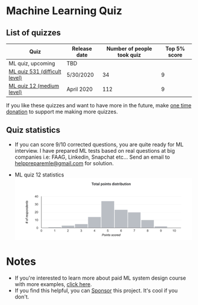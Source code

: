 # Machine Learning Quiz

## List of quizzes

| Quiz | Release date | Number of people took quiz | Top 5% score |
| ------------- | ------------- |------------- |------------- |
|ML quiz, upcoming | TBD |  | |
|[ML quiz 531 (difficult level)](https://forms.gle/dLK8TE6NLoWNU1LV6)| 5/30/2020 | 34 | 9 |
|[ML quiz 12 (medium level)](https://forms.gle/aieiHULBTHRYpNH59)| April 2020 | 112 | 9 |

If you like these quizzes and want to have more in the future, make [one time donation](https://www.paypal.com/paypalme/MLinterviews) to support me making more quizzes. 

## Quiz statistics
* If you can score 9/10 corrected questions, you are quite ready for ML interview. I have prepared ML tests based on real questions at big companies i.e: FAAG, Linkedin, Snapchat etc... Send an email to helppreparemle@gmail.com for solution. 

* ML quiz 12 statistics
![Score distribution](images/score1.png)

# Notes
* If you're interested to learn more about paid ML system design course with more examples, [click here](course.md).
* If you find this helpful, you can [Sponsor](https://github.com/sponsors/khangich) this project. It's cool if you don't. 

